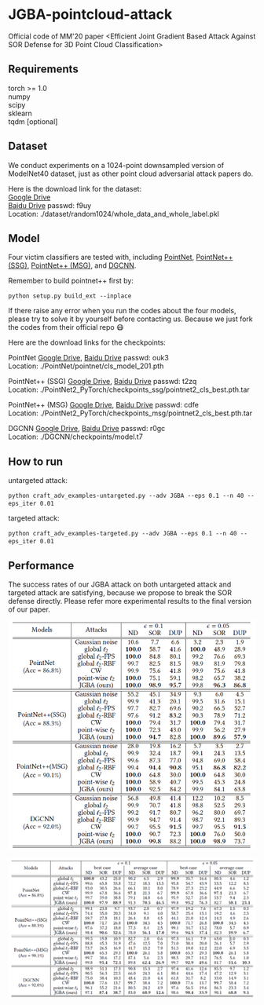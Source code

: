# JGBA-pointcloud-attack
Official code of MM'20 paper &lt;Efficient Joint Gradient Based Attack Against SOR Defense for 3D Point Cloud Classification>

## Requirements
torch >= 1.0
<br>
numpy
<br>
scipy
<br>
sklearn
<br>
tqdm [optional]


## Dataset
We conduct experiments on a 1024-point downsampled version of ModelNet40 dataset, just as other point cloud adversarial attack papers do.

Here is the download link for the dataset:
<br>
[Google Drive](https://drive.google.com/file/d/1CDA67w5LDsjqaNgInNWdvH_efPMH0G90/view?usp=sharing)
<br>
[Baidu Drive](https://pan.baidu.com/s/1KJe2qIbTtbXbBB7VLVFSag) passwd: f9uy
<br>
Location: ./dataset/random1024/whole_data_and_whole_label.pkl

## Model
Four victim classifiers are tested with, including [PointNet](https://github.com/fxia22/pointnet.pytorch), [PointNet++ (SSG)](https://github.com/erikwijmans/Pointnet2_PyTorch), [PointNet++ (MSG)](https://github.com/erikwijmans/Pointnet2_PyTorch), and [DGCNN](https://github.com/WangYueFt/dgcnn).

Remember to build pointnet++ first by: 
```
python setup.py build_ext --inplace
```

If there raise any error when you run the codes about the four models, please try to solve it by yourself before contacting us. Because we just fork the codes from their official repo :mask:

Here are the download links for the checkpoints:

PointNet
[Google Drive](https://drive.google.com/file/d/1wADG0GM7xsSXSAoV1pTPttUA8ZnxLWl8/view?usp=sharing), [Baidu Drive](https://pan.baidu.com/s/1322xEaB9tc2zB9_FzLtiOA) passwd: ouk3
<br>
Location: ./PointNet/pointnet/cls_model_201.pth
<br>

PointNet++ (SSG)
[Google Drive](https://drive.google.com/drive/folders/1wZ4BICRGvRJVUgLanApDidqiPzrhG1U0?usp=sharing), [Baidu Drive](https://pan.baidu.com/s/1kA0ZaENlWAfDhLMUdtiIJg) passwd: t2zq
<br>
Location: ./PointNet2_PyTorch/checkpoints_ssg/pointnet2_cls_best.pth.tar
<br>

PointNet++ (MSG)
[Google Drive](https://drive.google.com/drive/folders/1Uh8F8jLOIYFaq_3JQwdU80I_JiUn0nBl?usp=sharing), [Baidu Drive](https://pan.baidu.com/s/19Ce-I09K6sYigtjfYwV14Q) passwd: cdfe
<br>
Location: ./PointNet2_PyTorch/checkpoints_msg/pointnet2_cls_best.pth.tar
<br>

DGCNN
[Google Drive](https://drive.google.com/file/d/1bBrvogBQnAWi-x-soMtAYgra2SA-JtK3/view?usp=sharing), [Baidu Drive](https://pan.baidu.com/s/1QoSAz6wHeaXdBohJE7LEMg) passwd: r0gc
<br>
Location: ./DGCNN/checkpoints/model.t7
<br>

## How to run
untargeted attack:
```
python craft_adv_examples-untargeted.py --adv JGBA --eps 0.1 --n 40 --eps_iter 0.01
```
targeted attack:
```
python craft_adv_examples-targeted.py --adv JGBA --eps 0.1 --n 40 --eps_iter 0.01
```

## Performance
The success rates of our JGBA attack on both untargeted attack and targeted attack are satisfying, because we propose to break the SOR defense directly.
Please refer more experimental results to the final version of our paper.

![GitHub](https://github.com/machengcheng2016/JGBA-pointcloud-attack/blob/master/fig/untargeted.png "Untargeted Attack Success Rate")

![Github](https://github.com/machengcheng2016/JGBA-pointcloud-attack/blob/master/fig/targeted.png "Targeted Attack Success Rate")

